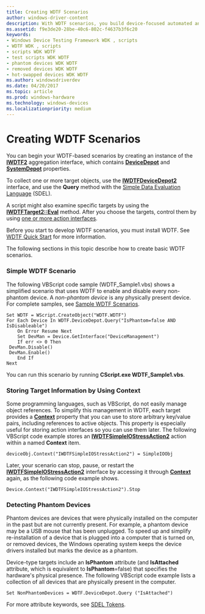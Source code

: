 ```yaml
---
title: Creating WDTF Scenarios
author: windows-driver-content
description: With WDTF scenarios, you build device-focused automated and customized test scenarios using the WDTF framework.
ms.assetid: f9e3de20-28be-40c6-802c-f4637b3f6c20
keywords:
- Windows Device Testing Framework WDK , scripts
- WDTF WDK , scripts
- scripts WDK WDTF
- test scripts WDK WDTF
- phantom devices WDK WDTF
- removed devices WDK WDTF
- hot-swapped devices WDK WDTF
ms.author: windowsdriverdev
ms.date: 04/20/2017
ms.topic: article
ms.prod: windows-hardware
ms.technology: windows-devices
ms.localizationpriority: medium
---
```


# Creating WDTF Scenarios


You can begin your WDTF-based scenarios by creating an instance of the [**IWDTF2**](https://msdn.microsoft.com/library/windows/hardware/ff539628) aggregation interface, which contains [**DeviceDepot**](https://msdn.microsoft.com/library/windows/hardware/hh406304) and [**SystemDepot**](https://msdn.microsoft.com/library/windows/hardware/hh406309) properties.

To collect one or more target objects, use the [**IWDTFDeviceDepot2**](https://msdn.microsoft.com/library/windows/hardware/hh406391) interface, and use the **Query** method with the [Simple Data Evaluation Language](simple-data-evaluation-language-overview.md) (SDEL).

A script might also examine specific targets by using the [**IWDTFTarget2::Eval**](https://msdn.microsoft.com/library/windows/hardware/hh439396) method. After you choose the targets, control them by using [one or more action interfaces](controlling-targets.md).

Before you start to develop WDTF scenarios, you must install WDTF. See [WDTF Quick Start](wdtf-quick-start-.md) for more information.

The following sections in this topic describe how to create basic WDTF scenarios.

### Simple WDTF Scenario

The following VBScript code sample (WDTF\_Sample1.vbs) shows a simplified scenario that uses WDTF to enable and disable every non-phantom device. A *non-phantom device* is any physically present device. For complete samples, see [Sample WDTF Scenarios](sample-wdtf-scenarios.md).

```
Set WDTF = WScript.CreateObject("WDTF.WDTF")
For Each Device In WDTF.DeviceDepot.Query("IsPhantom=false AND IsDisableable")
    On Error Resume Next
    Set DevMan = Device.GetInterface("DeviceManagement")
    If err <> 0 Then
 DevMan.Disable()
 DevMan.Enable()
    End If
Next
```

You can run this scenario by running **CScript.exe WDTF\_Sample1.vbs**.

### Storing Target Information by Using Context

Some programming languages, such as VBScript, do not easily manage object references. To simplify this management in WDTF, each target provides a [**Context**](https://msdn.microsoft.com/library/windows/hardware/hh439393) property that you can use to store arbitrary key/value pairs, including references to active objects. This property is especially useful for storing action interfaces so you can use them later. The following VBScript code example stores an [**IWDTFSimpleIOStressAction2**](https://msdn.microsoft.com/library/windows/hardware/hh451157) action within a named **Context** item.

```
deviceObj.Context("IWDTFSimpleIOStressAction2") = SimpleIOObj
```

Later, your scenario can stop, pause, or restart the [**IWDTFSimpleIOStressAction2**](https://msdn.microsoft.com/library/windows/hardware/hh451157) interface by accessing it through [**Context**](https://msdn.microsoft.com/library/windows/hardware/hh439393) again, as the following code example shows.

```
Device.Context("IWDTFSimpleIOStressAction2").Stop
```

### Detecting Phantom Devices

Phantom devices are devices that were physically installed on the computer in the past but are not currently present. For example, a phantom device may be a USB mouse that has been unplugged. To speed up and simplify re-installation of a device that is plugged into a computer that is turned on, or removed devices, the Windows operating system keeps the device drivers installed but marks the device as a phantom.

Device-type targets include an **IsPhantom** attribute (and **IsAttached** attribute, which is equivalent to **IsPhantom**=false) that specifies the hardware's physical presence. The following VBScript code example lists a collection of all devices that are physically present in the computer.

```
Set NonPhantomDevices = WDTF.DeviceDepot.Query ("IsAttached")
```

For more attribute keywords, see [SDEL Tokens](https://msdn.microsoft.com/library/windows/hardware/ff539571).

 

 




